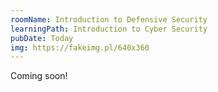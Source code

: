 ```yaml
---
roomName: Introduction to Defensive Security
learningPath: Introduction to Cyber Security
pubDate: Today
img: https://fakeimg.pl/640x360
---
```


Coming soon!
